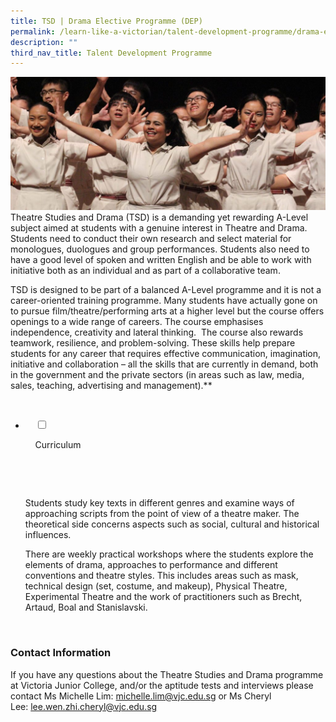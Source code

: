 ```yaml
---
title: TSD | Drama Elective Programme (DEP)
permalink: /learn-like-a-victorian/talent-development-programme/drama-elective-programme/
description: ""
third_nav_title: Talent Development Programme
---
```


![](/images/Drama-Elective-Programme-banner-1024x433.jpg)
Theatre Studies and Drama (TSD) is a demanding yet rewarding A-Level subject aimed at students with a genuine interest in Theatre and Drama. Students need to conduct their own research and select material for monologues, duologues and group performances. Students also need to have a good level of spoken and written English and be able to work with initiative both as an individual and as part of a collaborative team.

TSD is designed to be part of a balanced A-Level programme and it is not a career-oriented training programme. Many students have actually gone on to pursue film/theatre/performing arts at a higher level but the course offers openings to a wide range of careers. The course emphasises independence, creativity and lateral thinking.  The course also rewards teamwork, resilience, and problem-solving. These skills help prepare students for any career that requires effective communication, imagination, initiative and collaboration – all the skills that are currently in demand, both in the government and the private sectors (in areas such as law, media, sales, teaching, advertising and management).**

<ul class="jekyllcodex_accordion">

  <li>

    <input type="checkbox" id="accordion1">

    <label for="accordion1">Curriculum</label>

    <div>

      <p>Students study key texts in different genres and examine ways of approaching scripts from the point of view of a theatre maker. The theoretical side concerns aspects such as social, cultural and historical influences.</p>

<p>There are weekly practical workshops where the students explore the elements of drama, approaches to performance and different conventions and theatre styles. This includes areas such as mask, technical design (set, costume, and makeup), Physical Theatre, Experimental Theatre and the work of practitioners such as Brecht, Artaud, Boal and Stanislavski.</p>

    </div>

</li>
</ul>
	
	
### Contact Information

If you have any questions about the Theatre Studies and Drama programme at Victoria Junior College, and/or the aptitude tests and interviews please contact Ms Michelle Lim: [michelle.lim@vjc.edu.sg](mailto:michelle.lim@vjc.edu.sg) or Ms Cheryl Lee: [lee.wen.zhi.cheryl@vjc.edu.sg](mailto:lee.wen.zhi.cheryl@vjc.edu.sg)
